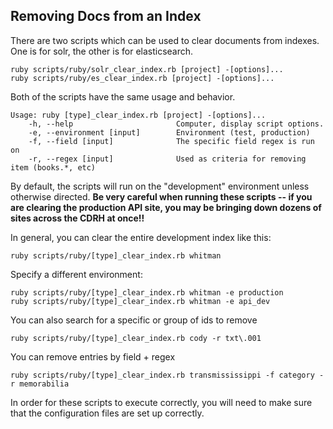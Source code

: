 ## Removing Docs from an Index

There are two scripts which can be used to clear documents from indexes.  One is for solr, the other is for elasticsearch.

```
ruby scripts/ruby/solr_clear_index.rb [project] -[options]...
ruby scripts/ruby/es_clear_index.rb [project] -[options]...
```

Both of the scripts have the same usage and behavior.

```
Usage: ruby [type]_clear_index.rb [project] -[options]...
    -h, --help                       Computer, display script options.
    -e, --environment [input]        Environment (test, production)
    -f, --field [input]              The specific field regex is run on
    -r, --regex [input]              Used as criteria for removing item (books.*, etc)
```

By default, the scripts will run on the "development" environment unless otherwise directed.  **Be very careful when running these scripts -- if you are clearing the production API site, you may be bringing down dozens of sites across the CDRH at once!!**

In general, you can clear the entire development index like this:

```
ruby scripts/ruby/[type]_clear_index.rb whitman
```

Specify a different environment:

```
ruby scripts/ruby/[type]_clear_index.rb whitman -e production
ruby scripts/ruby/[type]_clear_index.rb whitman -e api_dev
```

You can also search for a specific or group of ids to remove

```
ruby scripts/ruby/[type]_clear_index.rb cody -r txt\.001
```

You can remove entries by field + regex

```
ruby scripts/ruby/[type]_clear_index.rb transmississippi -f category -r memorabilia
```

In order for these scripts to execute correctly, you will need to make sure that the configuration files are set up correctly.
